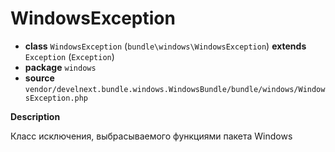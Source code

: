 # WindowsException

- **class** `WindowsException` (`bundle\windows\WindowsException`) **extends** `Exception` (`Exception`)
- **package** `windows`
- **source** `vendor/develnext.bundle.windows.WindowsBundle/bundle/windows/WindowsException.php`

**Description**

Класс исключения, выбрасываемого функциями пакета Windows